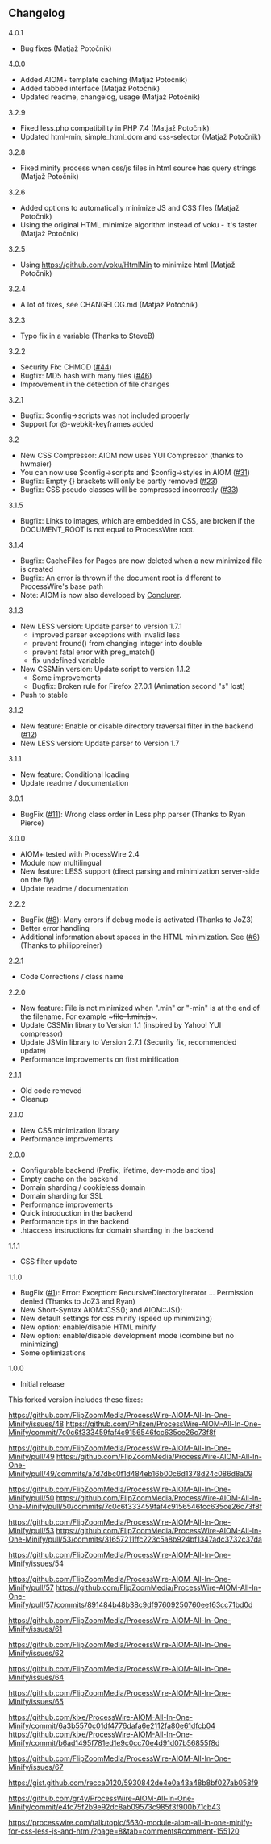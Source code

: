 ## Changelog ##

4.0.1
- Bug fixes (Matjaž Potočnik)

4.0.0

- Added AIOM+ template caching (Matjaž Potočnik)
- Added tabbed interface (Matjaž Potočnik)
- Updated readme, changelog, usage (Matjaž Potočnik)

3.2.9

- Fixed less.php compatibility in PHP 7.4 (Matjaž Potočnik)
- Updated html-min, simple_html_dom and css-selector (Matjaž Potočnik)

3.2.8

- Fixed minify process when css/js files in html source has query strings (Matjaž Potočnik)

3.2.6

- Added options to automatically minimize JS and CSS files (Matjaž Potočnik)
- Using the original HTML minimize algorithm instead of voku - it's faster (Matjaž Potočnik)

3.2.5

* Using https://github.com/voku/HtmlMin to minimize html (Matjaž Potočnik)

3.2.4

* A lot of fixes, see CHANGELOG.md (Matjaž Potočnik) 

3.2.3

* Typo fix in a variable (Thanks to SteveB)

3.2.2

* Security Fix: CHMOD ([#44](https://github.com/conclurer/ProcessWire-AIOM-All-In-One-Minify/issues/44))
* Bugfix: MD5 hash with many files ([#46](https://github.com/conclurer/ProcessWire-AIOM-All-In-One-Minify/issues/46))
* Improvement in the detection of file changes

3.2.1

* Bugfix: $config->scripts was not included properly
* Support for @-webkit-keyframes added

3.2

* New CSS Compressor: AIOM now uses YUI Compressor (thanks to hwmaier)
* You can now use $config->scripts and $config->styles in AIOM ([#31](https://github.com/conclurer/ProcessWire-AIOM-All-In-One-Minify/issues/31))
* Bugfix: Empty {} brackets will only be partly removed ([#23](https://github.com/conclurer/ProcessWire-AIOM-All-In-One-Minify/issues/23))
* Bugfix: CSS pseudo classes will be compressed incorrectly ([#33](https://github.com/conclurer/ProcessWire-AIOM-All-In-One-Minify/issues/33))

3.1.5

* Bugfix: Links to images, which are embedded in CSS, are broken if the DOCUMENT_ROOT is not equal to ProcessWire root. 

3.1.4

* Bugfix: CacheFiles for Pages are now deleted when a new minimized file is created
* Bugfix: An error is thrown if the document root is different to ProcessWire's base path
* Note: AIOM is now also developed by [Conclurer](https://www.conclurer.com).

3.1.3

* New LESS version: Update parser to version 1.7.1
  * improved parser exceptions with invalid less
  * prevent fround() from changing integer into double
  * prevent fatal error with preg_match()
  * fix undefined variable
* New CSSMin version: Update script to version 1.1.2
  * Some improvements
  * Bugfix: Broken rule for Firefox 27.0.1 (Animation second "s" lost)
* Push to stable

3.1.2 

* New feature: Enable or disable directory traversal filter in the backend ([#12](https://github.com/conclurer/ProcessWire-AIOM-All-In-One-Minify/issues/12))
* New LESS version: Update parser to Version 1.7

3.1.1

* New feature: Conditional loading
* Update readme / documentation

3.0.1

* BugFix ([#11](https://github.com/conclurer/ProcessWire-AIOM-All-In-One-Minify/issues/11)): Wrong class order in Less.php parser (Thanks to Ryan Pierce)

3.0.0 

* AIOM+ tested with ProcessWire 2.4
* Module now multilingual
* New feature: LESS support (direct parsing and minimization server-side on the fly)
* Update readme / documentation

2.2.2 

* BugFix ([#8](https://github.com/conclurer/ProcessWire-AIOM-All-In-One-Minify/issues/8)): Many errors if debug mode is activated (Thanks to JoZ3)
* Better error handling
* Additional information about spaces in the HTML minimization. See ([#6](https://github.com/conclurer/ProcessWire-AIOM-All-In-One-Minify/issues/6)) (Thanks to philippreiner)

2.2.1

* Code Corrections / class name

2.2.0

* New feature: File is not minimized when ".min" or "-min" is at the end of the filename. For example ~~~file-1.min.js~~~.
* Update CSSMin library to Version 1.1 (inspired by Yahoo! YUI compressor)
* Update JSMin library to Version 2.7.1 (Security fix, recommended update)
* Performance improvements on first minification

2.1.1

* Old code removed
* Cleanup

2.1.0

* New CSS minimization library
* Performance improvements

2.0.0

* Configurable backend (Prefix, lifetime, dev-mode and tips)
* Empty cache on the backend
* Domain sharding / cookieless domain
* Domain sharding for SSL
* Performance improvements
* Quick introduction in the backend
* Performance tips in the backend
* .htaccess instructions for domain sharding in the backend

1.1.1  

* CSS filter update

1.1.0  

* BugFix ([#1](https://github.com/conclurer/ProcessWire-AIOM-All-In-One-Minify/issues/1)): Error: Exception: RecursiveDirectoryIterator ... Permission denied (Thanks to JoZ3 and Ryan)
* New Short-Syntax AIOM::CSS(); and AIOM::JS();
* New default settings for css minify (speed up minimizing)
* New option: enable/disable HTML minify
* New option: enable/disable development mode (combine but no minimizing)
* Some optimizations

1.0.0  
* Initial release

This forked version includes these fixes:

https://github.com/FlipZoomMedia/ProcessWire-AIOM-All-In-One-Minify/issues/48
https://github.com/Philzen/ProcessWire-AIOM-All-In-One-Minify/commit/7c0c6f333459faf4c9156546fcc635ce26c73f8f

https://github.com/FlipZoomMedia/ProcessWire-AIOM-All-In-One-Minify/pull/49
https://github.com/FlipZoomMedia/ProcessWire-AIOM-All-In-One-Minify/pull/49/commits/a7d7dbc0f1d484eb16b00c6d1378d24c086d8a09

https://github.com/FlipZoomMedia/ProcessWire-AIOM-All-In-One-Minify/pull/50
https://github.com/FlipZoomMedia/ProcessWire-AIOM-All-In-One-Minify/pull/50/commits/7c0c6f333459faf4c9156546fcc635ce26c73f8f

https://github.com/FlipZoomMedia/ProcessWire-AIOM-All-In-One-Minify/pull/53
https://github.com/FlipZoomMedia/ProcessWire-AIOM-All-In-One-Minify/pull/53/commits/31657211ffc223c5a8b924bf1347adc3732c37da

https://github.com/FlipZoomMedia/ProcessWire-AIOM-All-In-One-Minify/issues/54

https://github.com/FlipZoomMedia/ProcessWire-AIOM-All-In-One-Minify/pull/57
https://github.com/FlipZoomMedia/ProcessWire-AIOM-All-In-One-Minify/pull/57/commits/891484b48b38c9df97609250760eef63cc71bd0d

https://github.com/FlipZoomMedia/ProcessWire-AIOM-All-In-One-Minify/issues/61

https://github.com/FlipZoomMedia/ProcessWire-AIOM-All-In-One-Minify/issues/62

https://github.com/FlipZoomMedia/ProcessWire-AIOM-All-In-One-Minify/issues/64

https://github.com/FlipZoomMedia/ProcessWire-AIOM-All-In-One-Minify/issues/65

https://github.com/kixe/ProcessWire-AIOM-All-In-One-Minify/commit/6a3b5570c01df4776dafa6e2112fa80e61dfcb04
https://github.com/kixe/ProcessWire-AIOM-All-In-One-Minify/commit/b6ad1495f781ed1e9c0cc70e4d91d07b56855f8d

https://github.com/FlipZoomMedia/ProcessWire-AIOM-All-In-One-Minify/issues/67

https://gist.github.com/recca0120/5930842de4e0a43a48b8bf027ab058f9

https://github.com/gr4y/ProcessWire-AIOM-All-In-One-Minify/commit/e4fc75f2b9e92dc8ab09573c985f3f900b71cb43

https://processwire.com/talk/topic/5630-module-aiom-all-in-one-minify-for-css-less-js-and-html/?page=8&tab=comments#comment-155120
